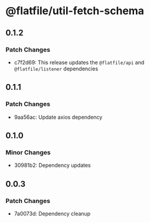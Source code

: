 # @flatfile/util-fetch-schema

## 0.1.2

### Patch Changes

- c7f2d69: This release updates the `@flatfile/api` and `@flatfile/listener` dependencies

## 0.1.1

### Patch Changes

- 9aa56ac: Update axios dependency

## 0.1.0

### Minor Changes

- 30981b2: Dependency updates

## 0.0.3

### Patch Changes

- 7a0073d: Dependency cleanup
